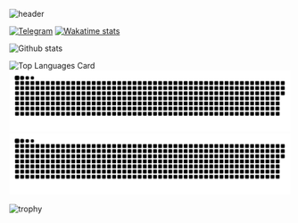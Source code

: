 ![header](https://capsule-render.vercel.app/api?type=waving&color=gradient&height=256&section=header&text=Hello%20World!&fontSize=75&animation=fadeIn&fontAlignY=38&desc=Welcome%20to%20my%20GitHub%20profile!%20Put%20stars,%20fork%20and%20contribute!&descAlignY=51&descAlign=62)


[![Telegram](https://img.shields.io/badge/Telegram-blue?style=flat-square&logo=Telegram)](https://t.me/atw_Resaw)
[![Wakatime stats](https://github-readme-stats.vercel.app/api/wakatime?username=@Resaw)](https://github.com/Resaw-git)


![Github stats](https://github-readme-stats.vercel.app/api?username=Resaw-git&theme=midnight-purple&show_icons=true&count_private=true)

![Top Languages Card](https://github-readme-stats.vercel.app/api/top-langs/?username=Resaw-git&theme=midnight-purple&layout=compact)
![github contribution grid snake animation](https://raw.githubusercontent.com/Resaw-git/Resaw-git/output/github-contribution-grid-snake-dark.svg#gh-dark-mode-only)![github contribution grid snake animation](https://raw.githubusercontent.com/Resaw-git/Resaw-git/output/github-contribution-grid-snake.svg#gh-light-mode-only)

![trophy](https://github-profile-trophy.vercel.app/?username=Resaw-git&theme=darkhub&no-bg=true&no-frame=true)
<!--
**Resaw-git/Resaw-git** is a ✨ _special_ ✨ repository because its `README.md` (this file) appears on your GitHub profile.

Here are some ideas to get you started:

- 🔭 I’m currently working on ...
- 🌱 I’m currently learning ...
- 👯 I’m looking to collaborate on ...
- 🤔 I’m looking for help with ...
- 💬 Ask me about ...
- 📫 How to reach me: ...
- 😄 Pronouns: ...
- ⚡ Fun fact: ...
-->
